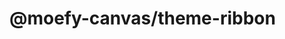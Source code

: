 # @moefy-canvas/theme-ribbon

<script setup>
import { watch, toRefs } from 'vue'
import { useRoute } from 'vitepress'
import { MAX_Z_INDEX } from '@moefy-canvas/core'
import { Ribbon } from '@moefy-canvas/theme-ribbon'

const elRibbon = document.createElement('canvas')
const ribbon = new Ribbon({}, {
   opacity: 1,
   zIndex: -MAX_Z_INDEX,
})
document.body.appendChild(elRibbon)
ribbon.mount(elRibbon)

const route = useRoute()
const path = toRefs(route).path
watch(path, (path, prevPath) => {
   elRibbon.remove()
   ribbon.unmount()
})
</script>
